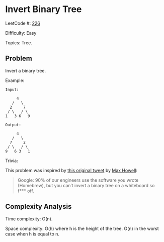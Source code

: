 # Invert Binary Tree

LeetCode #: [226](https://leetcode.com/problems/invert-binary-tree/)

Difficulty: Easy

Topics: Tree.

## Problem

Invert a binary tree.

Example:

```text
Input:

     4
   /   \
  2     7
 / \   / \
1   3 6   9

Output:

     4
   /   \
  7     2
 / \   / \
9   6 3   1
```

Trivia:

This problem was inspired by [this original tweet](https://twitter.com/mxcl/status/608682016205344768) by [Max Howell](https://twitter.com/mxcl):

> Google: 90% of our engineers use the software you wrote (Homebrew), but you can’t invert a binary tree on a whiteboard so f*** off.

## Complexity Analysis

Time complexity: O(n).

Space complexity: O(h) where h is the height of the tree. O(n) in the worst case when h is equal to n.
